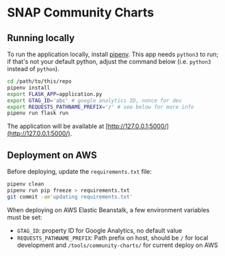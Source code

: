 # SNAP Community Charts

## Running locally

To run the application locally, install [pipenv](https://pipenv.readthedocs.io/en/latest/).  This app needs `python3` to run; if that's not your default python, adjust the command below (i.e. `python3` instead of `python`).

```bash
cd /path/to/this/repo
pipenv install
export FLASK_APP=application.py
export GTAG_ID='abc' # google analytics ID, nonce for dev
export REQUESTS_PATHNAME_PREFIX='/' # see below for more info
pipenv run flask run
```

The application will be available at [http://127.0.0.1:5000/](http://127.0.0.1:5000/).

## Deployment on AWS

Before deploying, update the `requirements.txt` file:

```sh
pipenv clean
pipenv run pip freeze > requirements.txt
git commit -am'updating requirements.txt'
```

When deploying on AWS Elastic Beanstalk, a few environment variables must be set:

 * `GTAG_ID`: property ID for Google Analytics, no default value
 * `REQUESTS_PATHNAME_PREFIX`: Path prefix on host, should be `/` for local development and `/tools/community-charts/` for current deploy on AWS
